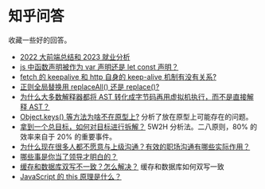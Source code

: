 # 知乎问答

收藏一些好的回答。

- [2022 大前端总结和 2023 就业分析](https://zhuanlan.zhihu.com/p/603410758)
- [js 中函数声明被作为 var 声明还是 let const 声明？](https://www.zhihu.com/question/479537603/answer/2540391427)
- [fetch 的 keepalive 和 http 自身的 keep-alive 机制有没有关系?](https://www.zhihu.com/question/540397795/answer/2550485344)
- [正则全局替换用 replaceAll() 还是 replace()?](https://www.zhihu.com/question/540401691/answer/2566292841)
- [为什么大多数解释器都将 AST 转化成字节码再用虚拟机执行，而不是直接解释 AST？](https://www.zhihu.com/question/29126804/answer/43274994)
- [Object.keys() 等方法为啥不在原型上?](https://www.zhihu.com/question/544437076/answer/2585460855) 分析了放在原型上可能存在的问题。
- [拿到一个总目标，如何对目标进行拆解？](https://www.zhihu.com/question/24168281/answer/2627757475?utm_campaign=shareopn&utm_content=group2_Answer&utm_medium=social&utm_oi=741363194710220800&utm_psn=1551358324502863872&utm_source=wechat_session) 5W2H 分析法。二八原则，80% 的效率来自于 20% 的重要事件。
- [为什么现在很多人都不愿意与上级沟通？有效的职场沟通有哪些实际作用？](https://www.zhihu.com/question/513159654/answer/2324579696?utm_campaign=shareopn&utm_content=group3_Answer&utm_medium=social&utm_oi=741363194710220800&utm_psn=1551360488390508544&utm_source=wechat_session)
- [哪些事是你当了领导才明白的？](https://www.zhihu.com/question/68467783/answer/318241760?utm_campaign=shareopn&utm_content=group1_Answer&utm_medium=social&utm_oi=741363194710220800&utm_psn=1551360658368794624&utm_source=wechat_session)
- [缓存和数据库双写不一致？怎么解决？](https://www.zhihu.com/question/486992560/answer/2768348004) 缓存和数据库如何双写一致
- [JavaScript 的 this 原理是什么？](https://www.zhihu.com/question/353757734/answer/2935071349)
